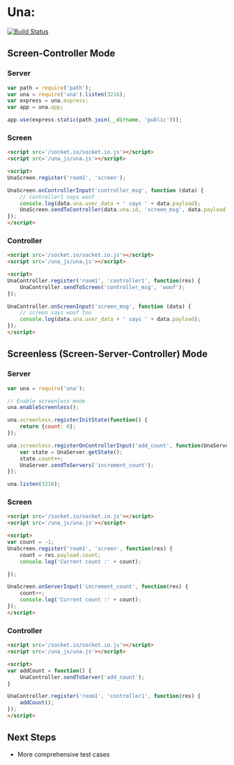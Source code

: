# Una: 

[![Build Status](https://travis-ci.org/soedar/una.png)](https://travis-ci.org/soedar/una)

## Screen-Controller Mode

### Server
```javascript
var path = require('path');
var una = require('una').listen(3216);
var express = una.express;
var app = una.app;

app.use(express.static(path.join(__dirname, 'public')));
```

### Screen
```html
<script src='/socket.io/socket.io.js'></script>
<script src='/una_js/una.js'></script>

<script>
UnaScreen.register('room1', 'screen');

UnaScreen.onControllerInput('controller_msg', function (data) {
    // controller1 says woof
    console.log(data.una.user_data + ' says ' + data.payload);
    UnaScreen.sendToController(data.una.id, 'screen_msg', data.payload + ' you too!');
});
</script>
```

### Controller
```html
<script src='/socket.io/socket.io.js'></script>
<script src='/una_js/una.js'></script>

<script>
UnaController.register('room1', 'controller1', function(res) {
    UnaController.sendToScreen('controller_msg', 'woof');
});

UnaController.onScreenInput('screen_msg', function (data) {
    // screen says woof too
    console.log(data.una.user_data + ' says ' + data.payload);
});
</script>
```

## Screenless (Screen-Server-Controller) Mode

### Server
```javascript
var una = require('una');

// Enable screenless mode
una.enableScreenless();

una.screenless.registerInitState(function() {
    return {count: 0}; 
});

una.screenless.registerOnControllerInput('add_count', function(UnaServer, una_header, payload) {
    var state = UnaServer.getState();
    state.count++;
    UnaServer.sendToServers('increment_count'); 
});

una.listen(3216);
```

### Screen
```html
<script src='/socket.io/socket.io.js'></script>
<script src='/una_js/una.js'></script>

<script>
var count = -1;
UnaScreen.register('room1', 'screen', function(res) {
    count = res.payload.count;
    console.log('Current count :' + count);

});

UnaScreen.onServerInput('increment_count', function(res) {
    count++;
    console.log('Current count :' + count);
});
</script>
```

### Controller
```html
<script src='/socket.io/socket.io.js'></script>
<script src='/una_js/una.js'></script>

<script>
var addCount = function() {
    UnaController.sendToServer('add_count');
}

UnaController.register('room1', 'controller1', function(res) {
    addCount();
});
</script>
```

## Next Steps
- More comprehensive test cases